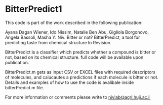 # BitterPredict1
This code is part of the work described in the following publication: 

Ayana Dagan Wiener, Ido Nissim, Natalie Ben Abu, Gigliola Borgonovo, Angela Bassoli, Masha Y. Niv. Bitter or not? BitterPredict, a tool for predicting taste from chemical structure In Revision.

BitterPredict is a classifier which predicts whether a compound is bitter or not, based on its chemical structure.
full code will be available upon publication.


BitterPredict.m gets as input CSV or EXCEL files with required descriptors of molecules, and calucautes a predictions if each molecule is bitter or not. 
Details and examples of how to use the code is avalibale inside bitterPredict.m file.

For more information or comments  please write to  nivlab@agri.huji.ac.il

